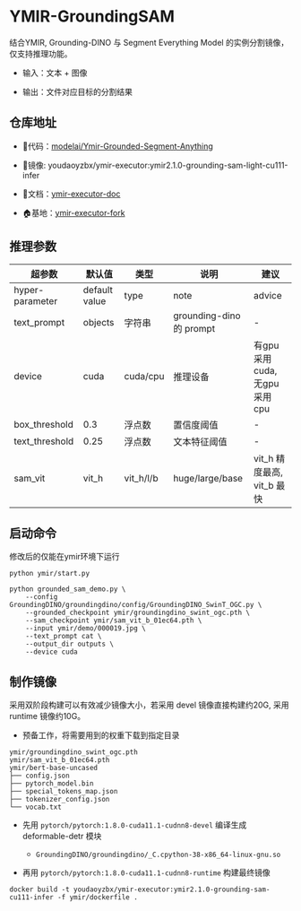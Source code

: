 # YMIR-GroundingSAM

结合YMIR, Grounding-DINO 与 Segment Everything Model 的实例分割镜像，仅支持推理功能。

- 输入：文本 + 图像

- 输出：文件对应目标的分割结果

## 仓库地址

- 🌈代码：[modelai/Ymir-Grounded-Segment-Anything](https://github.com/modelai/Ymir-Grounded-Segment-Anything)

- 📀镜像: youdaoyzbx/ymir-executor:ymir2.1.0-grounding-sam-light-cu111-infer

- 📘文档：[ymir-executor-doc](https://ymir-executor-fork.readthedocs.io/zh/latest/)

- 🏠基地：[ymir-executor-fork](https://github.com/modelai/ymir-executor-fork)

## 推理参数

| 超参数 | 默认值 | 类型 | 说明 | 建议 |
| - | - | - | - | - |
| hyper-parameter | default value | type | note | advice |
| text_prompt | objects | 字符串 | grounding-dino 的 prompt | - |
| device | cuda | cuda/cpu | 推理设备 | 有gpu 采用 cuda, 无gpu 采用 cpu |
| box_threshold | 0.3 | 浮点数 | 置信度阈值 | - |
| text_threshold | 0.25 | 浮点数 | 文本特征阈值 | - |
| sam_vit | vit_h | vit_h/l/b | huge/large/base | vit_h 精度最高, vit_b 最快 |

## 启动命令

修改后的仅能在ymir环境下运行

```
python ymir/start.py

python grounded_sam_demo.py \
    --config GroundingDINO/groundingdino/config/GroundingDINO_SwinT_OGC.py \
    --grounded_checkpoint ymir/groundingdino_swint_ogc.pth \
    --sam_checkpoint ymir/sam_vit_b_01ec64.pth \
    --input ymir/demo/000019.jpg \
    --text_prompt cat \
    --output_dir outputs \
    --device cuda
```

## 制作镜像

采用双阶段构建可以有效减少镜像大小，若采用 devel 镜像直接构建约20G, 采用 runtime 镜像约10G。

- 预备工作，将需要用到的权重下载到指定目录

```
ymir/groundingdino_swint_ogc.pth
ymir/sam_vit_b_01ec64.pth
ymir/bert-base-uncased
├── config.json
├── pytorch_model.bin
├── special_tokens_map.json
├── tokenizer_config.json
└── vocab.txt
```

- 先用 `pytorch/pytorch:1.8.0-cuda11.1-cudnn8-devel` 编译生成 deformable-detr 模块

    - `GroundingDINO/groundingdino/_C.cpython-38-x86_64-linux-gnu.so`

- 再用 `pytorch/pytorch:1.8.0-cuda11.1-cudnn8-runtime` 构建最终镜像

```
docker build -t youdaoyzbx/ymir-executor:ymir2.1.0-grounding-sam-cu111-infer -f ymir/dockerfile .
```
